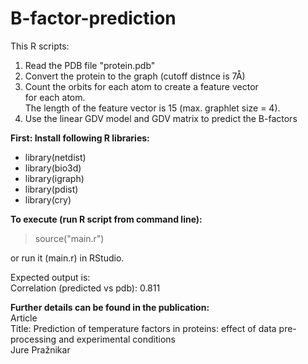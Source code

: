 # **B-factor-prediction**
This R scripts:
1) Read the PDB file "protein.pdb" <br>
2) Convert the protein to the graph (cutoff distnce is 7Å) <br>
3) Count the orbits for each atom to create a feature vector <br> 
   for each atom. <br>
   The length of the feature vector is 15 (max. graphlet size = 4). <br>
5) Use the linear GDV model and GDV matrix to predict the B-factors <br>

**First: Install following R libraries:**
* library(netdist)
* library(bio3d)
* library(igraph)
* library(pdist)
* library(cry)

**To execute (run R script from command line):** 
> source("main.r")

or run it (main.r) in RStudio.

Expected output is: <br>
Correlation (predicted vs pdb):  0.811 <br>

**Further details can be found in the publication:** <br>
Article <br>
Title: Prediction of temperature factors in proteins: effect of data pre-processing and experimental conditions <br>
Jure Pražnikar
